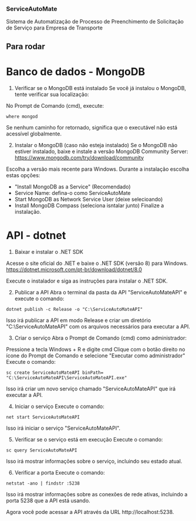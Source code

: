 ### ServiceAutoMate
Sistema de Automatização de Processo de Preenchimento de Solicitação de Serviço para Empresa de Transporte

## Para rodar

# Banco de dados - MongoDB

1. Verificar se o MongoDB está instalado
Se você já instalou o MongoDB, tente verificar sua localização:

No Prompt de Comando (cmd), execute:

```where mongod```

Se nenhum caminho for retornado, significa que o executável não está acessível globalmente.

2. Instalar o MongoDB (caso não esteja instalado)
Se o MongoDB não estiver instalado, baixe e instale a versão MongoDB Community Server:
https://www.mongodb.com/try/download/community

Escolha a versão mais recente para Windows.
Durante a instalação escolha estas opções:
 - "Install MongoDB as a Service" (Recomendado)
 - Service Name: defina-o como ServiceAutoMate
 - Start MongoDB as Network Service User (deixe selecioando)
 - Install MongoDB Compass (seleciona isntalar junto)
Finalize a instalação.

# API - dotnet

1. Baixar e instalar o .NET SDK

Acesse o site oficial do .NET e baixe o .NET SDK (versão 8) para Windows.
https://dotnet.microsoft.com/pt-br/download/dotnet/8.0

Execute o instalador e siga as instruções para instalar o .NET SDK.

2. Publicar a API
Abra o terminal da pasta da API "ServiceAutoMateAPI" e execute o comando:

```dotnet publish -c Release -o "C:\ServiceAutoMateAPI"```

Isso irá publicar a API em modo Release e criar um diretório "C:\ServiceAutoMateAPI" com os arquivos necessários para executar a API.

3. Criar o serviço
Abra o Prompt de Comando (cmd) como administrador:

Pressione a tecla Windows + R e digite cmd
Clique com o botão direito no ícone do Prompt de Comando e selecione "Executar como administrador"
Execute o comando:

```sc create ServiceAutoMateAPI binPath= "C:\ServiceAutoMateAPI\ServiceAutoMateAPI.exe"```

Isso irá criar um novo serviço chamado "ServiceAutoMateAPI" que irá executar a API.

4. Iniciar o serviço
Execute o comando:

```net start ServiceAutoMateAPI```

Isso irá iniciar o serviço "ServiceAutoMateAPI".

5. Verificar se o serviço está em execução
Execute o comando:

```sc query ServiceAutoMateAPI```

Isso irá mostrar informações sobre o serviço, incluindo seu estado atual.

6. Verificar a porta
Execute o comando:

```netstat -ano | findstr :5238```

Isso irá mostrar informações sobre as conexões de rede ativas, incluindo a porta 5238 que a API está usando.

Agora você pode acessar a API através da URL http://localhost:5238.
